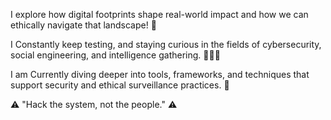 I explore how digital footprints shape real-world impact and how we can ethically navigate that landscape! 🤖

I Constantly keep testing, and staying curious in the fields of cybersecurity, social engineering, and intelligence gathering. 🧠👨‍💻

I am Currently diving deeper into tools, frameworks, and techniques that support security and ethical surveillance practices. 🏦

⚠️ "Hack the system, not the people." ⚠️

<!---
TanayYadav22/TanayYadav22 is a ✨ special ✨ repository because its `README.md` (this file) appears on your GitHub profile.
You can click the Preview link to take a look at your changes.
--->
